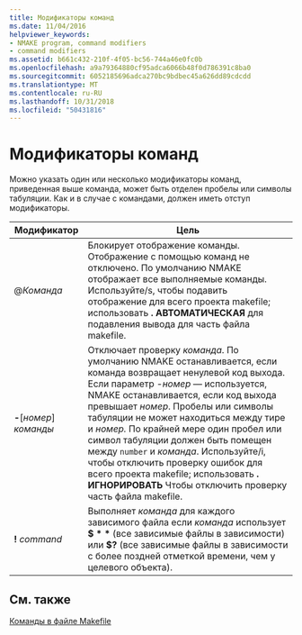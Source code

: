 ```yaml
---
title: Модификаторы команд
ms.date: 11/04/2016
helpviewer_keywords:
- NMAKE program, command modifiers
- command modifiers
ms.assetid: b661c432-210f-4f05-bc56-744a46e0fc0b
ms.openlocfilehash: a9a79364880cf95adca6066b48f0d786391c8ba0
ms.sourcegitcommit: 6052185696adca270bc9bdbec45a626dd89cdcdd
ms.translationtype: MT
ms.contentlocale: ru-RU
ms.lasthandoff: 10/31/2018
ms.locfileid: "50431816"
---
```

# <a name="command-modifiers"></a>Модификаторы команд

Можно указать один или несколько модификаторы команд, приведенная выше команда, может быть отделен пробелы или символы табуляции. Как и в случае с командами, должен иметь отступ модификаторы.

|Модификатор|Цель|
|--------------|-------------|
|\@*Команда*|Блокирует отображение команды. Отображение с помощью команд не отключено. По умолчанию NMAKE отображает все выполняемые команды. Используйте/s, чтобы подавить отображение для всего проекта makefile; использовать **. АВТОМАТИЧЕСКАЯ** для подавления вывода для часть файла makefile.|
|**-**\[*номер*] *команды*|Отключает проверку *команда*. По умолчанию NMAKE останавливается, если команда возвращает ненулевой код выхода. Если параметр -*номер* — используется, NMAKE останавливается, если код выхода превышает *номер*. Пробелы или символы табуляции не может находиться между тире и *номер.* По крайней мере один пробел или символ табуляции должен быть помещен между `number` и *команда*. Используйте/i, чтобы отключить проверку ошибок для всего проекта makefile; использовать **. ИГНОРИРОВАТЬ** Чтобы отключить проверку часть файла makefile.|
|**\!** *command*|Выполняет *команда* для каждого зависимого файла если *команда* использует <strong>$ \* \*</strong> (все зависимые файлы в зависимости) или **$?** (все зависимые файлы в зависимости с более поздней отметкой времени, чем у целевого объекта).|

## <a name="see-also"></a>См. также

[Команды в файле Makefile](../build/commands-in-a-makefile.md)
